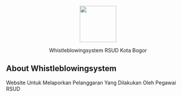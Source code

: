<p align="center"><img src="https://rsudkotabogor.org/wp-content/uploads/2022/07/cropped-LOGO-RSUD-2.png" width="100"></p>
<p align="center">Whistleblowingsystem RSUD Kota Bogor</p>

## About Whistleblowingsystem
Website Untuk Melaporkan Pelanggaran Yang Dilakukan Oleh Pegawai RSUD
